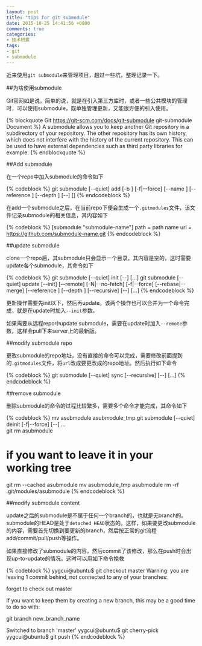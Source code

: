 ```yaml
---
layout: post
title: "tips for git submodule"
date: 2015-10-25 14:41:56 +0800
comments: true
categories: 
- 技术积累
tags:
- git
- submodule
---
```

近来使用`git submodule`来管理项目，趟过一些坑，整理记录一下。

##为啥使用submodule

Git官网如是说，简单的说，就是在引入第三方库时，或者一些公共模块的管理时，可以使用submodule，既单独管理更新，又能很方便的引入使用。

{% blockquote Git https://git-scm.com/docs/git-submodule git-submodule Document %}
A submodule allows you to keep another Git repository in a subdirectory of your repository. The other repository has its own history, which does not interfere with the history of the current repository. This can be used to have external dependencies such as third party libraries for example.
{% endblockquote %}

<!--more -->

##Add submodule

在一个repo中加入submodule的命令如下

{% codeblock %}
git submodule [--quiet] add [-b <branch>] [-f|--force] [--name <name>]
              [--reference <repository>] [--depth <depth>] [--] <repository> [<path>]
{% endcodeblock %}

在add一个submodule之后，在当前repo下便会生成一个`.gitmodules`文件，该文件记录submodule的相关信息，其内容如下

{% codeblock %}
[submodule "submodule-name"]
        path = path name
        url = https://github.com/submodule-name.git
{% endcodeblock %}

##update submodule

clone一个repo后，其submodule只会显示一个目录，其内容是空的，这时需要update各个submodule，其命令如下

{% codeblock %}
git submodule [--quiet] init [--] [<path>…​]
git submodule [--quiet] update [--init] [--remote] [-N|--no-fetch]
              [-f|--force] [--rebase|--merge] [--reference <repository>]
              [--depth <depth>] [--recursive] [--] [<path>…​]
{% endcodeblock %}

更新操作需要先init以下，然后再update。该两个操作也可以合并为一个命令完成，就是在update时加入`--init`参数。

如果需要从远程repo中update submodule，需要在update时加入`--remote`参数，这样会pull下来server上的最新版。

##modify submodule repo

更改submodule的repo地址，没有直接的命令可以完成，需要修改前面提到的`.gitmodules`文件，将`url`改成要更改成的repo地址。然后执行如下命令

{% codeblock %}
git submodule [--quiet] sync [--recursive] [--] [<path>…​]
{% endcodeblock %}

##remove submodule

删除submodule的命令的过程比较繁多，需要多个命令才能完成，其命令如下

{% codeblock %}
mv asubmodule asubmodule_tmp
git submodule [--quiet] deinit [-f|--force] [--] <path>…​   
git rm asubmodule
# if you want to leave it in your working tree
git rm --cached asubmodule
mv asubmodule_tmp asubmodule
rm -rf .git/modules/asubmodule
{% endcodeblock %}

##modify submodule content

update之后的submodule是不属于任何一个branch的，也就是无branch的。submodule的HEAD是处于`detached HEAD`状态的。这样，如果要更改submodule的内容，需要首先切换到要更新的branch，然后按正常的git流程add/commit/pull/push等操作。

如果直接修改了submodule的内容，然后commit了该修改，那么在push时会出现up-to-update的情况。这时可以用如下命令挽救

{% codeblock %}
yygcui@ubuntu$ git checkout master
Warning: you are leaving 1 commit behind, not connected to
any of your branches:

  <commit id> forget to check out master

If you want to keep them by creating a new branch, this may be a good time
to do so with:

 git branch new_branch_name <commit id>

Switched to branch 'master'
yygcui@ubuntu$ git cherry-pick <commit id>
yygcui@ubuntu$ git push
{% endcodeblock %}